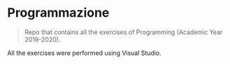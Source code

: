 # Programmazione
> Repo that contains all the exercises of Programming (Academic Year 2019-2020).</br>

All the exercises were performed using Visual Studio.
